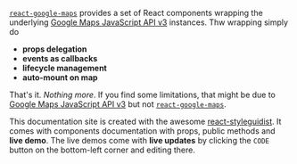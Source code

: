 [`react-google-maps`][react-google-maps] provides a set of React components wrapping the underlying [Google Maps JavaScript API v3][gmjsav3] instances. Thw wrapping simply do

* **props delegation** 
* **events as callbacks**
* **lifecycle management**
* **auto-mount on map**

That's it. _Nothing more_. If you find some limitations, that might be due to [Google Maps JavaScript API v3][gmjsav3] but not [`react-google-maps`][react-google-maps].

This documentation site is created with the awesome [react-styleguidist][react-styleguidist]. It comes with components documentation with props, public methods and **live demo**. The live demos come with **live updates** by clicking the `CODE` button on the bottom-left corner and editing there. 


[react-google-maps]: https://tomchentw.github.io/react-google-maps/
[gmjsav3]: https://developers.google.com/maps/documentation/javascript/
[react-styleguidist]: https://react-styleguidist.js.org/